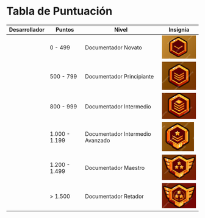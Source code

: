 # Tabla de Puntuación

| Desarrollador      | Puntos  | Nivel               | Insignia                       |
|--------------------|---------|---------------------|--------------------------------|
|                    | 0 - 499 | Documentador Novato  | ![Insignia Novato](insignias/Insignia-Novato.png) |
|                    | 500 - 799 | Documentador Principiante  | ![Insignia Novato](insignias/Insignia-Principiante.png) |
|                    | 800 - 999 | Documentador Intermedio  | ![Insignia Novato](insignias/Insignia-Intermedio.png) |
|                    | 1.000 - 1.199 | Documentador Intermedio Avanzado  | ![Insignia Novato](insignias/Insignia-IntermedioAvanzado.png) |
|                    | 1.200 - 1.499 | Documentador Maestro  | ![Insignia Novato](insignias/Insignia-Maestro.png) |
|                    | > 1.500 | Documentador Retador  | ![Insignia Novato](insignias/Insignia-Retador.png) |
